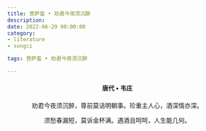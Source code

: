 ```yaml
---
title: 菩萨蛮 • 劝君今夜须沉醉
description:
date: 2022-06-29 00:00:00
category:
- literature
- songci

tags: 菩萨蛮 • 劝君今夜须沉醉

---
```


<div id="poem-author">
    唐代 • 韦庄
</div>
<div id="poem-body">
<p class="poem-paragraph">劝君今夜须沉醉，尊前莫话明朝事。珍重主人心，酒深情亦深。</p>
<p class="poem-paragraph">须愁春漏短，莫诉金杯满。遇酒且呵呵，人生能几何。</p>

</div>

<style>

#poem-author {
    width: 100%;
    text-align: center;
    margin: 20px 0;
    font-weight: bold;
}
#poem-body {
    width: 100%;
    text-align: center;
}
.poem-paragraph {
    font-family: "仿宋"
}

</style>